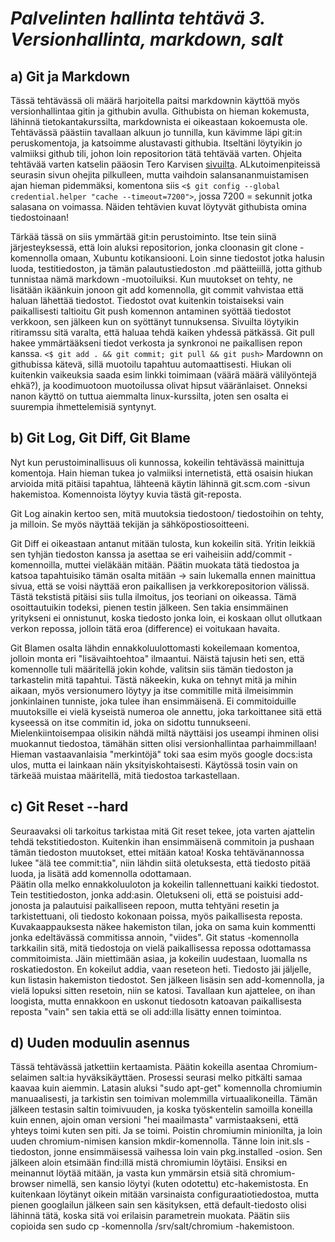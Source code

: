 # *Palvelinten hallinta tehtävä 3. Versionhallinta, markdown,  salt*

## a) Git ja Markdown
Tässä tehtävässä oli määrä harjoitella paitsi markdownin käyttöä myös versionhallintaa gitin ja githubin avulla. Githubista on hieman kokemusta, lähinnä tietokantakurssilta, markdownista ei oikeastaan kokoemusta ole. Tehtävässä päästiin tavallaan alkuun jo tunnilla,
 kun kävimme läpi git:in peruskomentoja, ja katsoimme alustavasti githubia. Itseltäni löytyikin jo valmiiksi github tili, johon loin repositorion tätä tehtävää varten. Ohjeita tehtävää varten katselin pääosin Tero Karvisen [sivuilta](http://terokarvinen.com/2016/publish-your-project-with-github/). ALkutoimenpiteissä seurasin sivun ohejita pilkulleen, mutta vaihdoin salansananmuistamisen ajan hieman pidemmäksi, komentona siis `<$ git config --global credential.helper "cache --timeout=7200">`, jossa 7200 = sekunnit jotka salasana on voimassa. Näiden tehtävien kuvat löytyvät githubista omina tiedostoinaan! 

Tärkää tässä on siis ymmärtää git:in perustoiminto. Itse tein siinä järjesteyksessä, että loin aluksi repositorion, jonka cloonasin git clone -komennolla omaan, Xubuntu kotikansiooni. Loin sinne tiedostot jotka halusin luoda, testitiedoston, ja tämän palautustiedoston .md päätteiillä, jotta github tunnistaa nämä markdown -muotoiluiksi. Kun muutokset on tehty, ne lisätään ikäänkuin jonoon git add komennolla, git commit vahvistaa että haluan lähettää tiedostot. Tiedostot ovat kuitenkin toistaiseksi vain paikallisesti taltioitu Git push komennon antaminen syöttää tiedostot verkkoon, sen jälkeen kun on syöttänyt tunnuksensa. Sivuilta löytyikin ritiramssu sitä varalta, että haluaa tehdä kaiken yhdessä pätkässä. Git pull hakee ymmärtääkseni tiedot verkosta ja synkronoi ne paikallisen repon kanssa. 
`<$ git add . && git commit; git pull && git push>` Mardownn on githubissa kätevä, sillä muotoilu tapahtuu automaattisesti. Hiukan oli kuitenkin vaikeuksia saada esim linkki toimimaan (väärä määrä välilyöntejä ehkä?), ja koodimuotoon muotoilussa olivat hipsut vääränlaiset. Onneksi nanon käyttö on tuttua aiemmalta linux-kurssilta, joten sen osalta ei suurempia ihmettelemisiä syntynyt.

## b) Git Log, Git Diff, Git Blame
Nyt kun perustoiminallisuus oli kunnossa, kokeilin tehtävässä mainittuja komentoja. Hain hieman tukea jo valmiiksi internetistä, että osaisin hiukan arvioida mitä pitäisi tapahtua, lähteenä käytin lähinnä git.scm.com -sivun hakemistoa. Komennoista löytyy kuvia tästä git-reposta. 

Git Log ainakin kertoo sen, mitä muutoksia tiedostoon/ tiedostoihin on tehty, ja milloin. Se myös näyttää tekijän ja sähköpostiosoitteeni. 

Git Diff ei oikeastaan antanut mitään tulosta, kun kokeilin sitä. Yritin leikkiä sen tyhjän tiedoston kanssa ja asettaa se eri vaiheisiin add/commit -komennoilla, muttei vieläkään mitään. Päätin muokata tätä tiedostoa ja katsoa tapahtuisiko tämän osalta mitään -> sain lukemalla ennen mainittua sivua, että se voisi näyttää eron paikallisen ja verkkorepositorion välissä. Tästä tekstistä pitäisi siis tulla ilmoitus, jos teoriani on oikeassa. Tämä osoittautuikin todeksi, pienen testin jälkeen. Sen takia ensimmäinen yritykseni ei onnistunut, koska tiedosto jonka loin, ei koskaan ollut ollutkaan verkon repossa, jolloin tätä eroa (difference) ei voitukaan havaita. 

Git Blamen osalta lähdin ennakkoluulottomasti kokeilemaan komentoa, jolloin monta eri "lisävaihtoehtoa" ilmaantui. Näistä tajusin heti sen, että komennolle tuli määritellä jokin kohde, valitsin siis tämän tiedoston ja tarkastelin mitä tapahtui. Tästä näkeekin, kuka on tehnyt mitä ja mihin aikaan, myös versionumero löytyy ja itse commitille mitä ilmeisimmin jonkinlainen tunniste, joka tulee ihan ensimmäisenä. Ei commitoiduille muutoksille ei vielä kyseistä numeroa ole annettu, joka tarkoittanee sitä että kyseessä on itse commitin id, joka on sidottu tunnukseeni. Mielenkiintoisempaa olisikin nähdä miltä näyttäisi jos useampi ihminen olisi muokannut tiedostoa, tämähän sitten olisi versionhallintaa parhaimmillaan! Hieman vastaavanlaisia "merkintöjä" toki saa esim myös google docs:ista ulos, mutta ei lainkaan näin yksityiskohtaisesti. Käytössä tosin vain on tärkeää muistaa määritellä, mitä tiedostoa tarkastellaan. 

## c) Git Reset --hard

Seuraavaksi oli tarkoitus tarkistaa mitä Git reset tekee, jota varten ajattelin tehdä tekstitiedoston. Kuitenkin ihan ensimmäisenä commitoin ja pushaan tämän tiedoston muutokset, ettei mitään katoa! Koska tehtävänannossa lukee "älä tee commit:tia", niin lähdin siitä oletuksesta, että tiedosto pitää luoda, ja lisätä add komennolla odottamaan.  
Päätin olla melko ennakkoluuloton ja kokeilin tallennettuani kaikki tiedostot. Tein testitiedoston, jonka add:asin. Oletukseni oli, että se poistuisi add-jonosta ja palautuisi paikalliseen repoon, mutta tehtyäni resetin ja tarkistettuani, oli tiedosto kokonaan poissa, myös paikallisesta reposta. Kuvakaappauksesta näkee hakemiston tilan, joka on sama kuin kommentti jonka edeltävässä commitissa annoin, "viides".  Git status -komennolla tarkkailin sitä, mitä tiedostoja on vielä paikallisessa repossa odottamassa commitoimista. Jäin miettimään asiaa, ja kokeilin uudestaan, luomalla ns roskatiedoston. En kokeilut addia, vaan reseteon heti. Tiedosto jäi jäljelle, kun listasin hakemiston tiedostot. Sen jälkeen lisäsin sen add-komennolla, ja vielä lopuksi sitten resetoin, niin se katosi. Tavallaan kun ajattelee, on ihan loogista, mutta ennakkoon en uskonut tiedosotn katoavan paikallisesta reposta "vain" sen takia että se oli add:illa lisätty ennen toimintoa.  
 
## d) Uuden moduulin asennus

Tässä tehtävässä jatkettiin kertaamista. Päätin kokeilla asentaa Chromium-selaimen salt:ia hyväksikäyttäen. Prosessi seurasi melko pitkälti samaa kaavaa kuin aiemmin. Latasin aluksi "sudo apt-get" komennolla chromiumin manuaalisesti, ja tarkistin sen toimivan molemmilla virtuaalikoneilla. Tämän jälkeen testasin saltin toimivuuden, ja koska työskentelin samoilla koneilla kuin ennen, ajoin oman versioni "hei maailmasta" varmistaakseni, että yhteys toimi kuten sen piti. Ja se toimi. Poistin chromiumin minionilta, ja loin uuden chromium-nimisen kansion mkdir-komennolla. Tänne loin init.sls -tiedoston, jonne ensimmäisessä vaihessa loin vain pkg.installed -osion. Sen jälkeen aloin etsimään find:illä mistä chromiumin löytäisi. Ensiksi en meinannut löytää mitään, ja vasta kun ymmärsin etsiä sitä chromium-browser nimellä, sen kansio löytyi (kuten odotettu) etc-hakemistosta. En kuitenkaan löytänyt oikein mitään varsinaista configuraatiotiedostoa, mutta pienen googlailun jälkeen sain sen käsityksen, että default-tiedosto olisi lähinnä tätä, koska sitä voi erilaisin parametrein muokata. Päätin siis copioida sen sudo cp -komennolla /srv/salt/chromium -hakemistoon. 
